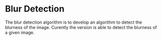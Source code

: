 # Blur Detection

The blur detection algorithm is to develop an algorithm to detect the blurness of the image. Curently the version is able to detect the blurness of a given image.
